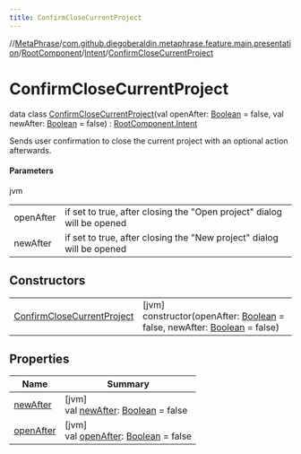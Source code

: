 ```yaml
---
title: ConfirmCloseCurrentProject
---
```

//[MetaPhrase](../../../../../index.html)/[com.github.diegoberaldin.metaphrase.feature.main.presentation](../../../index.html)/[RootComponent](../../index.html)/[Intent](../index.html)/[ConfirmCloseCurrentProject](index.html)



# ConfirmCloseCurrentProject

data class [ConfirmCloseCurrentProject](index.html)(val openAfter: [Boolean](https://kotlinlang.org/api/latest/jvm/stdlib/kotlin/-boolean/index.html) = false, val newAfter: [Boolean](https://kotlinlang.org/api/latest/jvm/stdlib/kotlin/-boolean/index.html) = false) : [RootComponent.Intent](../index.html)

Sends user confirmation to close the current project with an optional action afterwards.



#### Parameters


jvm

| | |
|---|---|
| openAfter | if set to true, after closing the &quot;Open project&quot; dialog will be opened |
| newAfter | if set to true, after closing the &quot;New project&quot; dialog will be opened |



## Constructors


| | |
|---|---|
| [ConfirmCloseCurrentProject](-confirm-close-current-project.html) | [jvm]<br>constructor(openAfter: [Boolean](https://kotlinlang.org/api/latest/jvm/stdlib/kotlin/-boolean/index.html) = false, newAfter: [Boolean](https://kotlinlang.org/api/latest/jvm/stdlib/kotlin/-boolean/index.html) = false) |


## Properties


| Name | Summary |
|---|---|
| [newAfter](new-after.html) | [jvm]<br>val [newAfter](new-after.html): [Boolean](https://kotlinlang.org/api/latest/jvm/stdlib/kotlin/-boolean/index.html) = false |
| [openAfter](open-after.html) | [jvm]<br>val [openAfter](open-after.html): [Boolean](https://kotlinlang.org/api/latest/jvm/stdlib/kotlin/-boolean/index.html) = false |

